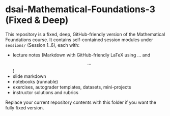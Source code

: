 # dsai-Mathematical-Foundations-3 (Fixed & Deep)

This repository is a fixed, deep, GitHub-friendly version of the Mathematical Foundations course.
It contains self-contained session modules under `sessions/` (Session 1..6), each with:
- lecture notes (Markdown with GitHub-friendly LaTeX using $...$ and $$...$$)
- slide markdown
- notebooks (runnable)
- exercises, autograder templates, datasets, mini-projects
- instructor solutions and rubrics

Replace your current repository contents with this folder if you want the fully fixed version.